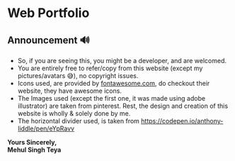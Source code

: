 # Web Portfolio

## Announcement 🔊
* So, if you are seeing this, you might be a developer, and are welcomed.
* You are entirely free to refer/copy from this website (except my pictures/avatars 😅), no copyright issues.
* Icons used, are provided by [fontawesome.com](https://fontawesome.com), do checkout their website, they have awesome icons.
* The Images used (except the first one, it was made using adobe illustrator) are taken from pinterest. Rest, the design and creation of this website is wholly & solely done by me.
* The horizontal divider used, is taken from https://codepen.io/anthony-liddle/pen/eYpRavv

**Yours Sincerely,**<br/>
**Mehul Singh Teya**